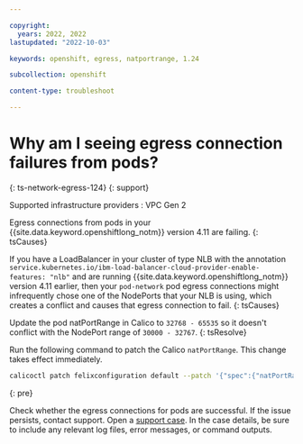 ```yaml
---

copyright: 
  years: 2022, 2022
lastupdated: "2022-10-03"

keywords: openshift, egress, natportrange, 1.24

subcollection: openshift

content-type: troubleshoot

---
```



# Why am I seeing egress connection failures from pods?
{: ts-network-egress-124}
{: support}


Supported infrastructure providers
:   VPC Gen 2

Egress connections from pods in your {{site.data.keyword.openshiftlong_notm}} version 4.11 are failing.
{: tsCauses}

If you have a LoadBalancer in your cluster of type NLB with the annotation `service.kubernetes.io/ibm-load-balancer-cloud-provider-enable-features: "nlb"` and are running {{site.data.keyword.openshiftlong_notm}} version 4.11 earlier, then your `pod-network` pod egress connections might infrequently chose one of the NodePorts that your NLB is using, which creates a conflict and causes that egress connection to fail.
{: tsCauses}


Update the pod natPortRange in Calico to `32768 - 65535` so it doesn't conflict with the NodePort range of `30000 - 32767`.
{: tsResolve} 

Run the following command to patch the Calico `natPortRange`. This change takes effect immediately.

```sh
calicoctl patch felixconfiguration default --patch '{"spec":{"natPortRange": "32768:65535"}}'
```
{: pre}

Check whether the egress connections for pods are successful. If the issue persists, contact support. Open a [support case](/docs/get-support?topic=get-support-using-avatar). In the case details, be sure to include any relevant log files, error messages, or command outputs.
